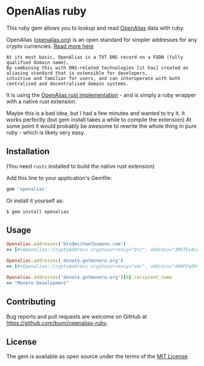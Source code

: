 # OpenAlias ruby

This ruby gem allows you to lookup and read [OpenAlias](https://openalias.org) data with ruby.

OpenAlias ([openalias.org](https://openalias.org)) is an open standard for simpler addresses for any crypto currencies. [Read more here](https://openalias.org)

    At its most basic, OpenAlias is a TXT DNS record on a FQDN (fully qualified domain name). 
    By combining this with DNS-related technologies [it has] created an aliasing standard that is extensible for developers, 
    intuitive and familiar for users, and can interoperate with both centralised and decentralised domain systems.

It is using the [OpenAlias rust implementation](https://github.com/nabijaczleweli/openalias.rs/) - and is simply a ruby wrapper with a native rust extension.

Maybe this is a bad idea, but I had a few minutes and wanted to try it. It works perfectly (but gem install takes a while to compile the extension)
At some point it would probably be awesome to rewrite the whole thing in pure ruby - which is likely very easy.

## Installation

(You need `rustc` installed to build the native rust extension)

Add this line to your application's Gemfile:

```ruby
gem 'openalias'
```

Or install it yourself as:

    $ gem install openalias

## Usage

```ruby
Openalias.addresses('btc@michaelbumann.com')
=> [#<Openalias::CryptoAddress cryptocurrency="btc", address="3MGfEx4iaVEAy8nD4rWdocgrPo8aCR4Zfa", recipient_name="bumi">]

Openalias.addresses('donate.getmonero.org')
=> [#<Openalias::CryptoAddress cryptocurrency="xmr", address="44AFFq5kSiGBoZ4NMDwYtN18obc8AemS33DBLWs3H7otXft3XjrpDtQGv7SqSsaBYBb98uNbr2VBBEt7f2wfn3RVGQBEP3A", recipient_name="Monero Development", tx_description="Donation to Monero Core Team">, #<Openalias::CryptoAddress cryptocurrency="btc", address="1KTexdemPdxSBcG55heUuTjDRYqbC5ZL8H", recipient_name="Monero Development", tx_description="Donation to Monero Core Team">]

Openalias.addresses('donate.getmonero.org')[0].recipient_name
=> "Monero Development"

```

## Contributing

Bug reports and pull requests are welcome on GitHub at https://github.com/bumi/openalias-ruby.

## License

The gem is available as open source under the terms of the [MIT License](http://opensource.org/licenses/MIT).

